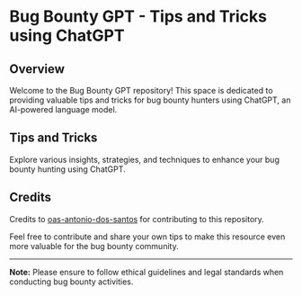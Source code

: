 # Bug Bounty GPT - Tips and Tricks using ChatGPT

## Overview

Welcome to the Bug Bounty GPT repository! This space is dedicated to providing valuable tips and tricks for bug bounty hunters using ChatGPT, an AI-powered language model.

## Tips and Tricks

Explore various insights, strategies, and techniques to enhance your bug bounty hunting using ChatGPT.

## Credits

Credits to [oas-antonio-dos-santos](https://github.com/oas-antonio-dos-santos) for contributing to this repository.

Feel free to contribute and share your own tips to make this resource even more valuable for the bug bounty community.

---

**Note:** Please ensure to follow ethical guidelines and legal standards when conducting bug bounty activities.

